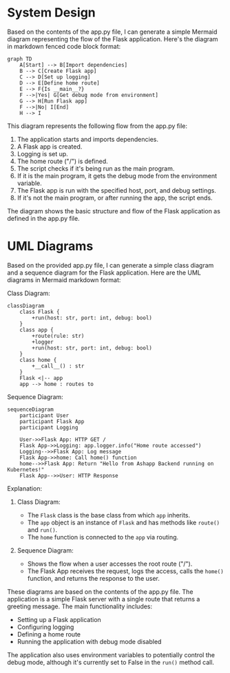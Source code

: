 # System Design

Based on the contents of the app.py file, I can generate a simple Mermaid diagram representing the flow of the Flask application. Here's the diagram in markdown fenced code block format:

```mermaid
graph TD
    A[Start] --> B[Import dependencies]
    B --> C[Create Flask app]
    C --> D[Set up logging]
    D --> E[Define home route]
    E --> F{Is __main__?}
    F -->|Yes| G[Get debug mode from environment]
    G --> H[Run Flask app]
    F -->|No| I[End]
    H --> I
```

This diagram represents the following flow from the app.py file:

1. The application starts and imports dependencies.
2. A Flask app is created.
3. Logging is set up.
4. The home route ("/") is defined.
5. The script checks if it's being run as the main program.
6. If it is the main program, it gets the debug mode from the environment variable.
7. The Flask app is run with the specified host, port, and debug settings.
8. If it's not the main program, or after running the app, the script ends.

The diagram shows the basic structure and flow of the Flask application as defined in the app.py file.

# UML Diagrams

Based on the provided app.py file, I can generate a simple class diagram and a sequence diagram for the Flask application. Here are the UML diagrams in Mermaid markdown format:

Class Diagram:

```mermaid
classDiagram
    class Flask {
        +run(host: str, port: int, debug: bool)
    }
    class app {
        +route(rule: str)
        +logger
        +run(host: str, port: int, debug: bool)
    }
    class home {
        +__call__() : str
    }
    Flask <|-- app
    app --> home : routes to
```

Sequence Diagram:

```mermaid
sequenceDiagram
    participant User
    participant Flask App
    participant Logging

    User->>Flask App: HTTP GET /
    Flask App->>Logging: app.logger.info("Home route accessed")
    Logging-->>Flask App: Log message
    Flask App->>home: Call home() function
    home-->>Flask App: Return "Hello from Ashapp Backend running on Kubernetes!"
    Flask App-->>User: HTTP Response
```

Explanation:

1. Class Diagram:
   - The `Flask` class is the base class from which `app` inherits.
   - The `app` object is an instance of `Flask` and has methods like `route()` and `run()`.
   - The `home` function is connected to the `app` via routing.

2. Sequence Diagram:
   - Shows the flow when a user accesses the root route ("/").
   - The Flask App receives the request, logs the access, calls the `home()` function, and returns the response to the user.

These diagrams are based on the contents of the app.py file. The application is a simple Flask server with a single route that returns a greeting message. The main functionality includes:

- Setting up a Flask application
- Configuring logging
- Defining a home route
- Running the application with debug mode disabled

The application also uses environment variables to potentially control the debug mode, although it's currently set to False in the `run()` method call.
